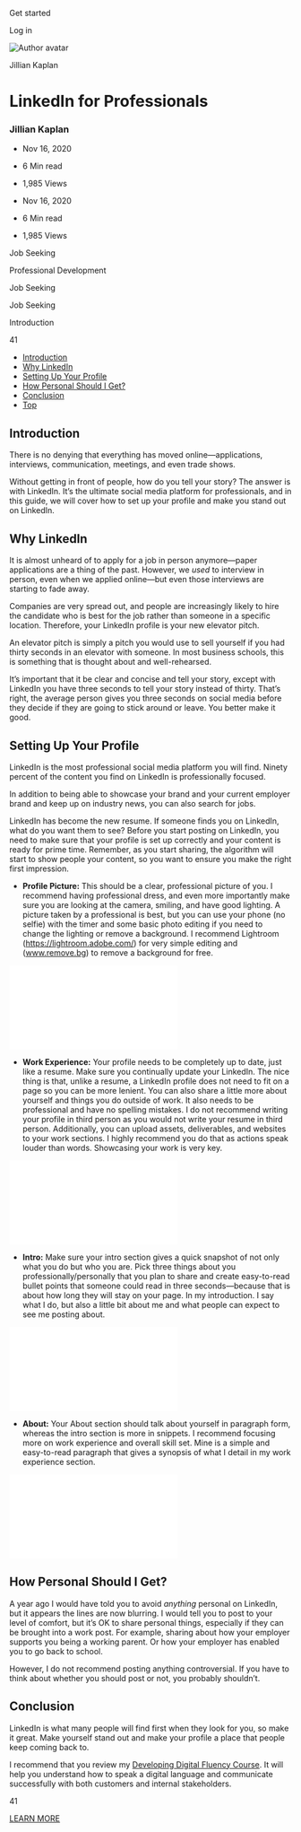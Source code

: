 <span data-css-15b13by="" aria-hidden="false">Get started</span>

<span data-css-15b13by="" aria-hidden="false">Log in</span>

<img src="../../pluralsight.imgix.net/author/lg/99a500ba-46c4-476e-a0f9-0db012125da9.jpg" alt="Author avatar" class="jsx-3841407315" />

Jillian Kaplan

LinkedIn for Professionals
==========================

### Jillian Kaplan

-   Nov 16, 2020
-   6 Min read
-   1,985 Views

-   Nov 16, 2020
-   <span class="jsx-3759398792" itemprop="timeRequired">6 Min</span> read
-   1,985 Views

<span class="jsx-3759398792"></span>

<span data-css-1997kh1="">Job Seeking</span>

<span class="jsx-3759398792"></span>

<span data-css-1997kh1="">Professional Development</span>

<span class="jsx-3759398792"></span>

<span data-css-1997kh1="">Job Seeking</span>

<span class="jsx-3759398792"></span>

<span data-css-1997kh1="">Job Seeking</span>

Introduction

41

-   <a href="#module-introduction" class="menu-link">Introduction</a>
-   <a href="#module-whylinkedin" class="menu-link">Why LinkedIn</a>
-   <a href="#module-settingupyourprofile" class="menu-link">Setting Up Your Profile</a>
-   <a href="#module-howpersonalshouldiget" class="menu-link">How Personal Should I Get?</a>
-   <a href="#module-conclusion" class="menu-link">Conclusion</a>
-   <a href="#top" class="menu-link">Top</a>

Introduction
------------

There is no denying that everything has moved online—applications, interviews, communication, meetings, and even trade shows.

Without getting in front of people, how do you tell your story? The answer is with LinkedIn. It’s the ultimate social media platform for professionals, and in this guide, we will cover how to set up your profile and make you stand out on LinkedIn.

Why LinkedIn
------------

It is almost unheard of to apply for a job in person anymore—paper applications are a thing of the past. However, we *used* to interview in person, even when we applied online—but even those interviews are starting to fade away.

Companies are very spread out, and people are increasingly likely to hire the candidate who is best for the job rather than someone in a specific location. Therefore, your LinkedIn profile is your new elevator pitch.

An elevator pitch is simply a pitch you would use to sell yourself if you had thirty seconds in an elevator with someone. In most business schools, this is something that is thought about and well-rehearsed.

It’s important that it be clear and concise and tell your story, except with LinkedIn you have three seconds to tell your story instead of thirty. That’s right, the average person gives you three seconds on social media before they decide if they are going to stick around or leave. You better make it good.

Setting Up Your Profile
-----------------------

LinkedIn is the most professional social media platform you will find. Ninety percent of the content you find on LinkedIn is professionally focused.

In addition to being able to showcase your brand and your current employer brand and keep up on industry news, you can also search for jobs.

LinkedIn has become the new resume. If someone finds you on LinkedIn, what do you want them to see? Before you start posting on LinkedIn, you need to make sure that your profile is set up correctly and your content is ready for prime time. Remember, as you start sharing, the algorithm will start to show people your content, so you want to ensure you make the right first impression.

-   **Profile Picture:** This should be a clear, professional picture of you. I recommend having professional dress, and even more importantly make sure you are looking at the camera, smiling, and have good lighting. A picture taken by a professional is best, but you can use your phone (no selfie) with the timer and some basic photo editing if you need to change the lighting or remove a background. I recommend Lightroom (<https://lightroom.adobe.com/>) for very simple editing and (www.remove.bg) to remove a background for free.

![My profile picture](../../pluralsight2.imgix.net/guides/04fcd738-1243-4766-9a29-0ed611599f55_pic.html)

-   **Work Experience:** Your profile needs to be completely up to date, just like a resume. Make sure you continually update your LinkedIn. The nice thing is that, unlike a resume, a LinkedIn profile does not need to fit on a page so you can be more lenient. You can also share a little more about yourself and things you do outside of work. It also needs to be professional and have no spelling mistakes. I do not recommend writing your profile in third person as you would not write your resume in third person. Additionally, you can upload assets, deliverables, and websites to your work sections. I highly recommend you do that as actions speak louder than words. Showcasing your work is very key.

![My work experience](../../pluralsight2.imgix.net/guides/44453081-8565-44a2-9fd9-87d4d27f65fe_work.html)

-   **Intro:** Make sure your intro section gives a quick snapshot of not only what you do but who you are. Pick three things about you professionally/personally that you plan to share and create easy-to-read bullet points that someone could read in three seconds—because that is about how long they will stay on your page. In my introduction. I say what I do, but also a little bit about me and what people can expect to see me posting about.

![My intro section](../../pluralsight2.imgix.net/guides/6199188b-a6c2-4f04-91e2-93c0b5015cf1_intro.html)

-   **About:** Your About section should talk about yourself in paragraph form, whereas the intro section is more in snippets. I recommend focusing more on work experience and overall skill set. Mine is a simple and easy-to-read paragraph that gives a synopsis of what I detail in my work experience section.

![My about section](../../pluralsight2.imgix.net/guides/d6d95cb5-889e-4e36-ad6e-bbb794e8d32d_about.html)

How Personal Should I Get?
--------------------------

A year ago I would have told you to avoid *anything* personal on LinkedIn, but it appears the lines are now blurring. I would tell you to post to your level of comfort, but it’s OK to share personal things, especially if they can be brought into a work post. For example, sharing about how your employer supports you being a working parent. Or how your employer has enabled you to go back to school.

However, I do not recommend posting anything controversial. If you have to think about whether you should post or not, you probably shouldn’t.

Conclusion
----------

LinkedIn is what many people will find first when they look for you, so make it great. Make yourself stand out and make your profile a place that people keep coming back to.

I recommend that you review my [Developing Digital Fluency Course](https://www.pluralsight.com/courses/developing-digital-fluency). It will help you understand how to speak a digital language and communicate successfully with both customers and internal stakeholders.

41

[<span data-css-15b13by="" aria-hidden="false">LEARN MORE</span>](https://www.pluralsight.com/product/paths)

